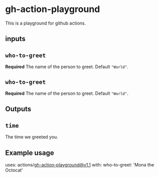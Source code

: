 # gh-action-playground

This is a playground for github actions.

## inputs

## `who-to-greet`

**Required** The name of the person to greet. Default `"World"`.

## `who-to-greet`

**Required** The name of the person to greet. Default `"World"`.

## Outputs

## `time`

The time we greeted you.

## Example usage

uses: actions/gh-action-playground@v1.1
with:
  who-to-greet: 'Mona the Octocat'